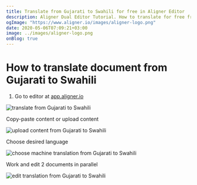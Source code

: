 ```yaml
---
title: Translate from Gujarati to Swahili for free in Aligner Editor
description: Aligner Dual Editor Tutorial. How to translate for free from Gujarati to Swahili. Aligner is multilingual document management platform. 
ogImage: "https://www.aligner.io/images/aligner-logo.png"
date: 2020-05-06T07:09:21+03:00
image: ../images/aligner-logo.png
onBlog: true
---
```


# How to translate document from Gujarati to Swahili

1. Go to editor at [app.aligner.io](https://app.aligner.io "Aligner App web page")

![translate from Gujarati to Swahili](../aligner-blank-editor.png "translate from Gujarati to Swahili")

Copy-paste content or upload content

![upload content from Gujarati to Swahili](../aligner-uploaded-document.png "upload content from Gujarati to Swahili")

Choose desired language

![choose machine translation from Gujarati to Swahili](../aligner-language-dropdown.png "choose machine translation from Gujarati to Swahili")

Work and edit 2 documents in parallel

![edit translation from Gujarati to Swahili](../aligner-double-sitded-editor.png "edit translation from Gujarati to Swahili")

